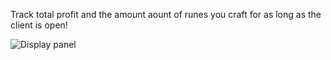 Track total profit and the amount aount of runes you craft for as long as the client is open!

![Display panel](https://i.imgur.com/AXrX60D.png)
